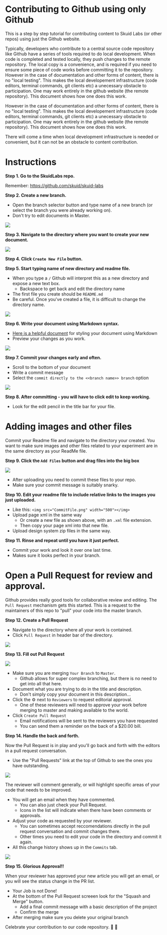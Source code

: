 # Contributing to Github using only Github

This is a step by step tutorial for contributing content to Skuid Labs (or other repos) using just the Github website. 

Typically,  developers who contribute to a central source code repository like Github have a series of tools required to do local development. When code is completed and tested locally,  they push changes to the remote repository.  The local copy is a convenience,  and is required if you need to ensure some piece of code works before committing it to the repository.  However in the case of documentation and other forms of content, there is no "local testing". This makes the local developement infrastructure (code editors,  terminal commands,  git clients etc) a unecessary obstacle to participation. One may work entirely in the github website (the remote repository). This document shows how one does this work. 

However in the case of documentation and other forms of content, there is no "local testing". This makes the local developement infrastructure (code editors,  terminal commands,  git clients etc) a unecessary obstacle to participation. One may work entirely in the github website (the remote repository). This document shows how one does this work. 

There will come a time when local development infrastructure is needed or convenient,  but it can not be an obstacle to content contribution. 

# Instructions

**Step 1. Go to the SkuidLabs repo.** 

Remember:  https://github.com/skuid/skuid-labs

**Step 2. Create a new branch.**
- Open the branch selector button and type name of a new branch (or select the branch you were already working on). 
- Don't try to edit documents in Master. 

![](./NewBranch.png)

**Step 3. Navigate to the directory where you want to create your new document.**

![](./NavigateToFolder.png)

**Step 4. Click `Create New File` button.**

**Step 5. Start typing name of new directory and readme file.**

- When you type a `/` Github will interpret this as a new directory and expose a new text box.
  - Backspace to get back and edit the directory name
- The first file you create should be  `README.md` 
- Be careful. Once you've created a file, it is difficult to change the directory name. 

![](./CreateNewFile.png)

**Step 6. Write your document using Markdown syntax.**

- [Here is a helpful document](https://help.github.com/en/github/writing-on-github/basic-writing-and-formatting-syntax) for styling your document using Markdown
- Preview your changes as you work. 

![](./PreviewChanges.png)

**Step 7. Commit your changes early and often.**

- Scroll to the bottom of your document 
- Write a commit message
- Select the `commit directly to the <<branch name>> branch` option

![](./CommitFile.png)

**Step 8. After committing - you will have to click edit to keep working.**

- Look for the edit pencil in the title bar for your file. 

# Adding images and other files

Commit your Readme file and navigate to the directory your created. You want to make sure images and other files related to your experiment are in the same directory as your ReadMe file. 

**Step 9. Click the `Add Files` button and drag files into the big box**

![](./UploadFiles.png)

- After uploading you need to commit these files to your repo.
- Make sure your commit message is suitably snarky. 

**Step 10. Edit your readme file to include relative links to the images you just uploaded.**  

- Like this:  `<img src="CommitFile.png" width="500"></img>`
- Upload page xml in the same way 
  - Or create a new file as shown above, with an `.xml` file extension.
  - Then copy your page xml into that new file. 
- Upload design system zip files in the same way. 

**Step 11. Rinse and repeat until you have it just perfect.**

- Commit your work and look it over one last time.
- Makes sure it looks perfect in your branch. 

# Open a Pull Request for review and approval. 

Github provides really good tools for collaborative review and editing. The `Pull Request` mechanism gets this started. This is a request to the maintainers of this repo to "pull" your code into the master branch. 

**Step 12. Create a Pull Request**

- Navigate to the directory where all your work is contained. 
- Click `Pull Request` in header bar of the directory. 

![](./StartPullRequest.png)

**Step 13. Fill out Pull Request**

![](./CompletePullRequest.png)

- Make sure you are merging `Your Branch` to `Master`. 
  - Github allows for super complex branching, but there is no need to get into all that here. 
- Document what you are trying to do in the title and description.
  - Don't simply copy your document in this description...
- Click the :gear: next to `Reviewers` to request editorial approval. 
  - One of these reviewers will need to approve your work before merging to master and making available to the world. 
- Click `Create Pull Request`
  - Email notifications will be sent to the reviewers you have requested
  - You can send them a reminder on the back of a $20.00 bill.

**Step 14. Handle the back and forth.** 

Now the Pull Request is in play and you'll go back and forth with the editors in a pull request conversation. 
- Use the "Pull Requests" link at the top of Github to see the ones you have outstanding. 

![](./OpenPullRequests.png)

The reviewer will comment generally, or will highlight specific areas of your code that needs to be improved. 
- You will get an email when they have commented.
  - You can also just check your Pull Request.
  - Icons in the list will indicate when there have been comments or approvals. 
- Adjust your code as requested by your reviewer. 
  - You can sometimes accept reccomendations directly in the pull request conversation and commit changes there. 
  - Other times you need to edit your code in the directory and commit it again. 
- All this change history shows up in the `Commits` tab. 

![](./PullRequestComments.png)

**Step 15. Glorious Approval!!** 

When your reviewer has approved your new article you will get an email, or you will see the status change in the PR list. 
- Your Job is not Done! 
- At the bottom of the Pull Request screeen look for the "Squash and Merge" button.
  - Add a final commit message with a basic description of the project
  - Confirm the merge
- After merging make sure you delete your original branch 

Celebrate your contribution to our code repository. :tada: :tada:
